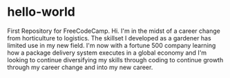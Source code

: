 # hello-world
First Repository for FreeCodeCamp.
Hi.  I'm in the midst of a career change from horticulture to logistics.  The skillset I developed as a gardener has limited use in my new field.  I'm now with a fortune 500 company learning how a package delivery system executes in a global economy and I'm looking to continue diversifying my skills through coding to continue growth through my career change and into my new career.
